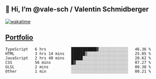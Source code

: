 ## 👋 Hi, I’m @vale-sch / Valentin Schmidberger
[![wakatime](https://wakatime.com/badge/user/7560c813-56c2-4ce8-b378-268c8ee84276.svg)](https://wakatime.com/@7560c813-56c2-4ce8-b378-268c8ee84276)
##  [Portfolio](https://vale-sch.github.io/ValentinSchmidberger/ "Portfolio")
<!--START_SECTION:waka-->

```text
TypeScript   6 hrs           ███████████▓░░░░░░░░░░░░░   46.36 %
HTML         3 hrs 14 mins   ██████▒░░░░░░░░░░░░░░░░░░   25.05 %
JavaScript   2 hrs 40 mins   █████░░░░░░░░░░░░░░░░░░░░   20.62 %
CSS          56 mins         █▓░░░░░░░░░░░░░░░░░░░░░░░   07.27 %
GLSL         2 mins          ░░░░░░░░░░░░░░░░░░░░░░░░░   00.38 %
Other        1 min           ░░░░░░░░░░░░░░░░░░░░░░░░░   00.21 %
```

<!--END_SECTION:waka-->
